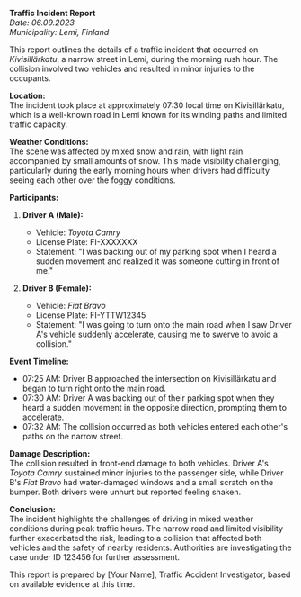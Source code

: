 

**Traffic Incident Report**  
*Date: 06.09.2023*  
*Municipality: Lemi, Finland*  

This report outlines the details of a traffic incident that occurred on *Kivisillärkatu*, a narrow street in Lemi, during the morning rush hour. The collision involved two vehicles and resulted in minor injuries to the occupants.

**Location:**  
The incident took place at approximately 07:30 local time on Kivisillärkatu, which is a well-known road in Lemi known for its winding paths and limited traffic capacity.  

**Weather Conditions:**  
The scene was affected by mixed snow and rain, with light rain accompanied by small amounts of snow. This made visibility challenging, particularly during the early morning hours when drivers had difficulty seeing each other over the foggy conditions.

**Participants:**

1. **Driver A (Male):**  
   - Vehicle: *Toyota Camry*  
   - License Plate: FI-XXXXXXX  
   - Statement: "I was backing out of my parking spot when I heard a sudden movement and realized it was someone cutting in front of me."

2. **Driver B (Female):**  
   - Vehicle: *Fiat Bravo*  
   - License Plate: FI-YTTW12345  
   - Statement: "I was going to turn onto the main road when I saw Driver A's vehicle suddenly accelerate, causing me to swerve to avoid a collision."

**Event Timeline:**  

- 07:25 AM: Driver B approached the intersection on Kivisillärkatu and began to turn right onto the main road.  
- 07:30 AM: Driver A was backing out of their parking spot when they heard a sudden movement in the opposite direction, prompting them to accelerate.  
- 07:32 AM: The collision occurred as both vehicles entered each other's paths on the narrow street.  

**Damage Description:**  
The collision resulted in front-end damage to both vehicles. Driver A's *Toyota Camry* sustained minor injuries to the passenger side, while Driver B's *Fiat Bravo* had water-damaged windows and a small scratch on the bumper. Both drivers were unhurt but reported feeling shaken.

**Conclusion:**  
The incident highlights the challenges of driving in mixed weather conditions during peak traffic hours. The narrow road and limited visibility further exacerbated the risk, leading to a collision that affected both vehicles and the safety of nearby residents. Authorities are investigating the case under ID 123456 for further assessment.  

This report is prepared by [Your Name], Traffic Accident Investigator, based on available evidence at this time.